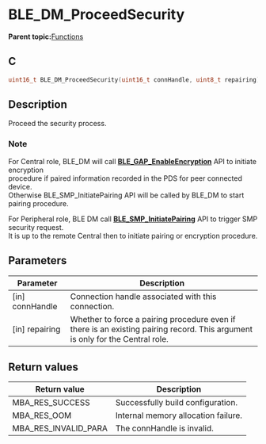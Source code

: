 # BLE\_DM\_ProceedSecurity

**Parent topic:**[Functions](GUID-6AC7354D-DE77-48C5-8724-3DCC98A65C57.md)

## C

```c
uint16_t BLE_DM_ProceedSecurity(uint16_t connHandle, uint8_t repairing);
```

## Description

Proceed the security process.

### Note

For Central role, BLE\_DM will call **[BLE\_GAP\_EnableEncryption](GUID-0792D51F-6576-4826-947E-A2103EB634F1.md)** API to initiate encryption<br />procedure if paired information recorded in the PDS for peer connected device.<br />Otherwise BLE\_SMP\_InitiatePairing API will be called by BLE\_DM to start pairing procedure.

For Peripheral role, BLE DM call **[BLE\_SMP\_InitiatePairing](GUID-87C9F8A4-1DC1-46A3-80E1-B84D5145BB8D.md)** API to trigger SMP security request.<br />It is up to the remote Central then to initiate pairing or encryption procedure.

## Parameters

|Parameter|Description|
|---------|-----------|
|\[in\] connHandle|Connection handle associated with this connection.|
|\[in\] repairing|Whether to force a pairing procedure even if there is an existing pairing record. This argument is only for the Central role.|

## Return values

|Return value|Description|
|------------|-----------|
|MBA\_RES\_SUCCESS|Successfully build configuration.|
|MBA\_RES\_OOM|Internal memory allocation failure.|
|MBA\_RES\_INVALID\_PARA|The connHandle is invalid.|

